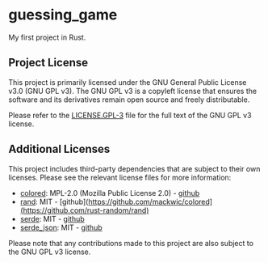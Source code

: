 # guessing_game
My first project in Rust.

## Project License

This project is primarily licensed under the GNU General Public License v3.0 (GNU GPL v3). The GNU GPL v3 is a copyleft license that ensures the software and its derivatives remain open source and freely distributable.

Please refer to the [LICENSE.GPL-3](./LICENSE.GPL-3) file for the full text of the GNU GPL v3 license.

## Additional Licenses

This project includes third-party dependencies that are subject to their own licenses. Please see the relevant license files for more information:

- [colored](./LICENSE.MPL-2.0): MPL-2.0 (Mozilla Public License 2.0) - [github](https://github.com/mackwic/colored)
- [rand](https://github.com/rust-random/rand/blob/master/LICENSE-MIT): MIT - [github](https://github.com/mackwic/colored](https://github.com/rust-random/rand)
- [serde](https://github.com/serde-rs/serde/blob/master/LICENSE-MIT): MIT - [github](https://github.com/serde-rs/serde)
- [serde_json](https://github.com/serde-rs/json/blob/master/LICENSE-MIT): MIT - [github](https://github.com/serde-rs/json)

Please note that any contributions made to this project are also subject to the GNU GPL v3 license.
